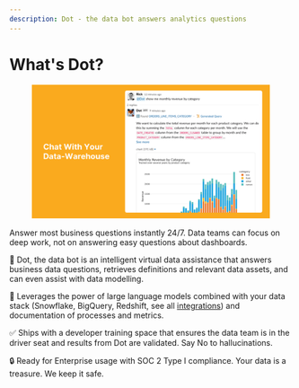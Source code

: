 ```yaml
---
description: Dot - the data bot answers analytics questions
---
```


# What's Dot?

<figure><picture><source srcset=".gitbook/assets/front-dark.png" media="(prefers-color-scheme: dark)"><img src=".gitbook/assets/front-ligth.png" alt=""></picture><figcaption></figcaption></figure>

Answer most business questions instantly 24/7. Data teams can focus on deep work, not on answering easy questions about dashboards.&#x20;

🤖 Dot, the data bot is an intelligent virtual data assistance that answers business data questions, retrieves definitions and relevant data assets, and can even assist with data modelling.&#x20;

🧠 Leverages the power of large language models combined with your data stack (Snowflake, BigQuery, Redshift, see all [integrations](dot/integrations/ "mention")) and documentation of processes and metrics.&#x20;

✅ Ships with a developer training space that ensures the data team is in the driver seat and results from Dot are validated. Say No to hallucinations.&#x20;

🔒 Ready for Enterprise usage with SOC 2 Type I compliance. Your data is a treasure. We keep it safe.
